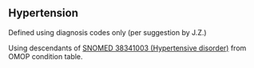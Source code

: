 ## Hypertension 

Defined using diagnosis codes only (per suggestion by J.Z.)

Using descendants of [SNOMED 38341003 (Hypertensive disorder)](https://athena.ohdsi.org/search-terms/terms/316866) from OMOP condition table.

<!---
```SQL
{}
```
-->

